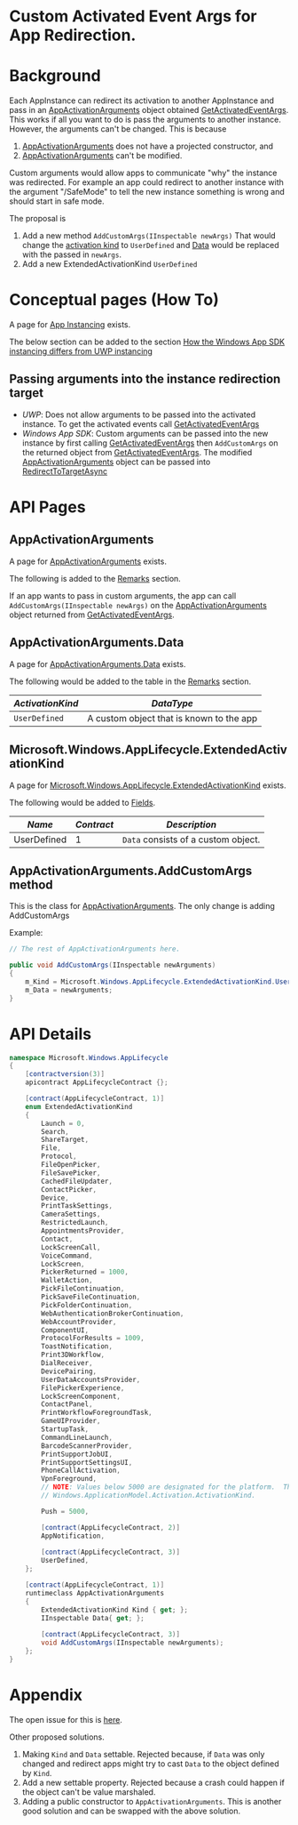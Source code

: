 Custom Activated Event Args for App Redirection.
===

# Background

Each AppInstance can redirect its activation to another AppInstance and pass in an [AppActivationArguments](https://docs.microsoft.com/windows/windows-app-sdk/api/winrt/microsoft.windows.applifecycle.appactivationarguments)
object obtained [GetActivatedEventArgs](https://docs.microsoft.com/windows/windows-app-sdk/api/winrt/microsoft.windows.applifecycle.appinstance.getactivatedeventargs).  This works if all you want to do is pass the arguments to
another instance.  However, the arguments can't be changed.  This is because

  1. [AppActivationArguments](https://docs.microsoft.com/windows/windows-app-sdk/api/winrt/microsoft.windows.applifecycle.appactivationarguments) does not have a projected constructor, and
  2. [AppActivationArguments](https://docs.microsoft.com/windows/windows-app-sdk/api/winrt/microsoft.windows.applifecycle.appactivationarguments) can't be modified.

Custom arguments would allow apps to communicate "why" the instance was redirected.  For example
an app could redirect to another instance with the argument "/SafeMode" to tell the new instance
something is wrong and should start in safe mode.

The proposal is
  1. Add a new method `AddCustomArgs(IInspectable newArgs)` That would change the [activation kind](https://docs.microsoft.com/windows/windows-app-sdk/api/winrt/microsoft.windows.applifecycle.appactivationarguments.kind#microsoft-windows-applifecycle-appactivationarguments-kind) to
  `UserDefined` and [Data](https://docs.microsoft.com/windows/windows-app-sdk/api/winrt/microsoft.windows.applifecycle.appactivationarguments.data#microsoft-windows-applifecycle-appactivationarguments-data) would be replaced with the passed in `newArgs`.
  2. Add a new ExtendedActivationKind `UserDefined`
  

# Conceptual pages (How To)
A page for [App Instancing](https://docs.microsoft.com/windows/apps/windows-app-sdk/applifecycle/applifecycle-instancing) exists.

The below section can be added to the section [How the Windows App SDK instancing differs from UWP instancing](https://docs.microsoft.com/windows/apps/windows-app-sdk/applifecycle/applifecycle-instancing#how-the-windows-app-sdk-instancing-differs-from-uwp-instancing)

## Passing arguments into the instance redirection target

 * _UWP_: Does not allow arguments to be passed into the activated instance.  To get the activated
    events call [GetActivatedEventArgs](https://docs.microsoft.com/uwp/api/windows.applicationmodel.appinstance.getactivatedeventargs) 
 * _Windows App SDK_: Custom arguments can be passed into the new instance by first calling [GetActivatedEventArgs](https://docs.microsoft.com/windows/windows-app-sdk/api/winrt/microsoft.windows.applifecycle.appinstance.getactivatedeventargs#microsoft-windows-applifecycle-appinstance-getactivatedeventargs)
   then `AddCustomArgs` on the returned object from [GetActivatedEventArgs](https://docs.microsoft.com/windows/windows-app-sdk/api/winrt/microsoft.windows.applifecycle.appinstance.getactivatedeventargs#microsoft-windows-applifecycle-appinstance-getactivatedeventargs).
   The modified [AppActivationArguments](https://docs.microsoft.com/windows/windows-app-sdk/api/winrt/microsoft.windows.applifecycle.appactivationarguments) object can be passed into [RedirectToTargetAsync]()

# API Pages

## AppActivationArguments

A page for [AppActivationArguments](https://docs.microsoft.com/windows/windows-app-sdk/api/winrt/microsoft.windows.applifecycle.appactivationarguments) exists.

The following is added to the [Remarks](https://docs.microsoft.com/windows/windows-app-sdk/api/winrt/microsoft.windows.applifecycle.appactivationarguments) section.

If an app wants to pass in custom arguments, the app can call `AddCustomArgs(IInspectable newArgs)` on the [AppActivationArguments](https://docs.microsoft.com/windows/windows-app-sdk/api/winrt/microsoft.windows.applifecycle.appactivationarguments)
object returned from [GetActivatedEventArgs](https://docs.microsoft.com/windows/windows-app-sdk/api/winrt/microsoft.windows.applifecycle.appinstance.getactivatedeventargs).

## AppActivationArguments.Data

A page for [AppActivationArguments.Data](https://docs.microsoft.com/windows/windows-app-sdk/api/winrt/microsoft.windows.applifecycle.appactivationarguments.data#microsoft-windows-applifecycle-appactivationarguments-data) exists.

The following would be added to the table in the [Remarks](https://docs.microsoft.com/windows/windows-app-sdk/api/winrt/microsoft.windows.applifecycle.appactivationarguments.data#remarks) section.

|_ActivationKind_|_DataType_                             |
|----------------|---------------------------------------|
| `UserDefined`  |A custom object that is known to the app|

## Microsoft.Windows.AppLifecycle.ExtendedActivationKind

A page for [Microsoft.Windows.AppLifecycle.ExtendedActivationKind](https://docs.microsoft.com/windows/windows-app-sdk/api/winrt/microsoft.windows.applifecycle.extendedactivationkind) exists.

The following would be added to [Fields](https://docs.microsoft.com/windows/windows-app-sdk/api/winrt/microsoft.windows.applifecycle.extendedactivationkind).

|_Name_|_Contract_|_Description_                       |
|------|----------|------------------------------------|
|UserDefined| 1   | `Data` consists of a custom object.|


## AppActivationArguments.AddCustomArgs method

This is the class for [AppActivationArguments](https://docs.microsoft.com/windows/windows-app-sdk/api/winrt/microsoft.windows.applifecycle.appactivationarguments).  The only change is adding AddCustomArgs

Example:

```c#
// The rest of AppActivationArguments here.

public void AddCustomArgs(IInspectable newArguments) 
{
	m_Kind = Microsoft.Windows.AppLifecycle.ExtendedActivationKind.UserDefined;
	m_Data = newArguments;
}
```

# API Details

```c# (but really MIDL3)
namespace Microsoft.Windows.AppLifecycle
{
    [contractversion(3)]
    apicontract AppLifecycleContract {};

    [contract(AppLifecycleContract, 1)]
    enum ExtendedActivationKind
    {
        Launch = 0,
        Search,
        ShareTarget,
        File,
        Protocol,
        FileOpenPicker,
        FileSavePicker,
        CachedFileUpdater,
        ContactPicker,
        Device,
        PrintTaskSettings,
        CameraSettings,
        RestrictedLaunch,
        AppointmentsProvider,
        Contact,
        LockScreenCall,
        VoiceCommand,
        LockScreen,
        PickerReturned = 1000,
        WalletAction,
        PickFileContinuation,
        PickSaveFileContinuation,
        PickFolderContinuation,
        WebAuthenticationBrokerContinuation,
        WebAccountProvider,
        ComponentUI,
        ProtocolForResults = 1009,
        ToastNotification,
        Print3DWorkflow,
        DialReceiver,
        DevicePairing,
        UserDataAccountsProvider,
        FilePickerExperience,
        LockScreenComponent,
        ContactPanel,
        PrintWorkflowForegroundTask,
        GameUIProvider,
        StartupTask,
        CommandLineLaunch,
        BarcodeScannerProvider,
        PrintSupportJobUI,
        PrintSupportSettingsUI,
        PhoneCallActivation,
        VpnForeground,
        // NOTE: Values below 5000 are designated for the platform.  The above list is kept in sync with
        // Windows.ApplicationModel.Activation.ActivationKind.

        Push = 5000,

        [contract(AppLifecycleContract, 2)]
        AppNotification,
		
        [contract(AppLifecycleContract, 3)]
        UserDefined,
    };

    [contract(AppLifecycleContract, 1)]
    runtimeclass AppActivationArguments
    {
        ExtendedActivationKind Kind { get; };
        IInspectable Data{ get; };
		
        [contract(AppLifecycleContract, 3)]
        void AddCustomArgs(IInspectable newArguments);
    };
}
```

# Appendix

The open issue for this is [here](https://github.com/microsoft/WindowsAppSDK/discussions/2568).

Other proposed solutions.
1. Making `Kind` and `Data` settable. Rejected because, if `Data` was only changed and redirect apps might try to cast `Data` to the object defined by `Kind`.
2. Add a new settable property. Rejected because a crash could happen if the object can't be value marshaled.
3. Adding a public constructor to `AppActivationArguments`.  This is another good solution and can be swapped with the above solution.
